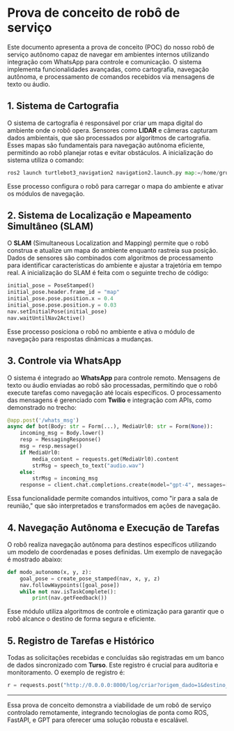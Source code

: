 # Prova de conceito de robô de serviço

Este documento apresenta a prova de conceito (POC) do nosso robô de serviço autônomo capaz de navegar em ambientes internos utilizando integração com WhatsApp para controle e comunicação. O sistema implementa funcionalidades avançadas, como cartografia, navegação autônoma, e processamento de comandos recebidos via mensagens de texto ou áudio. 

## 1. Sistema de Cartografia

O sistema de cartografia é responsável por criar um mapa digital do ambiente onde o robô opera. Sensores como **LIDAR** e câmeras capturam dados ambientais, que são processados por algoritmos de cartografia. Esses mapas são fundamentais para navegação autônoma eficiente, permitindo ao robô planejar rotas e evitar obstáculos. A inicialização do sistema utiliza o comando:

```python
ros2 launch turtlebot3_navigation2 navigation2.launch.py map:=/home/grupo2/modulo_8/2024-2B-T08-EC08-G01/src/cli/map/lab.yaml
```

Esse processo configura o robô para carregar o mapa do ambiente e ativar os módulos de navegação.

## 2. Sistema de Localização e Mapeamento Simultâneo (SLAM)

O **SLAM** (Simultaneous Localization and Mapping) permite que o robô construa e atualize um mapa do ambiente enquanto rastreia sua posição. Dados de sensores são combinados com algoritmos de processamento para identificar características do ambiente e ajustar a trajetória em tempo real. A inicialização do SLAM é feita com o seguinte trecho de código:

```python
initial_pose = PoseStamped()
initial_pose.header.frame_id = "map"
initial_pose.pose.position.x = 0.4
initial_pose.pose.position.y = 0.03
nav.setInitialPose(initial_pose)
nav.waitUntilNav2Active()
```

Esse processo posiciona o robô no ambiente e ativa o módulo de navegação para respostas dinâmicas a mudanças.

## 3. Controle via WhatsApp

O sistema é integrado ao **WhatsApp** para controle remoto. Mensagens de texto ou áudio enviadas ao robô são processadas, permitindo que o robô execute tarefas como navegação até locais específicos. O processamento das mensagens é gerenciado com **Twilio** e integração com APIs, como demonstrado no trecho:

```python
@app.post('/whats_msg')
async def bot(Body: str = Form(...), MediaUrl0: str = Form(None)):
    incoming_msg = Body.lower()
    resp = MessagingResponse()
    msg = resp.message()
    if MediaUrl0:
        media_content = requests.get(MediaUrl0).content
        strMsg = speech_to_text("audio.wav")
    else:
        strMsg = incoming_msg
    response = client.chat.completions.create(model="gpt-4", messages=[{"role": "user", "content": strMsg}])
```

Essa funcionalidade permite comandos intuitivos, como "ir para a sala de reunião," que são interpretados e transformados em ações de navegação.

## 4. Navegação Autônoma e Execução de Tarefas

O robô realiza navegação autônoma para destinos específicos utilizando um modelo de coordenadas e poses definidas. Um exemplo de navegação é mostrado abaixo:

```python
def modo_autonomo(x, y, z):
    goal_pose = create_pose_stamped(nav, x, y, z)
    nav.followWaypoints([goal_pose])
    while not nav.isTaskComplete():
        print(nav.getFeedback())
```

Esse módulo utiliza algoritmos de controle e otimização para garantir que o robô alcance o destino de forma segura e eficiente.

## 5. Registro de Tarefas e Histórico

Todas as solicitações recebidas e concluídas são registradas em um banco de dados sincronizado com **Turso**. Este registro é crucial para auditoria e monitoramento. O exemplo de registro é:

```python
r = requests.post("http://0.0.0.0:8000/log/criar?origem_dado=1&destino_dado=2&id_usuario=4&concluido=0")
```

---

Essa prova de conceito demonstra a viabilidade de um robô de serviço controlado remotamente, integrando tecnologias de ponta como ROS, FastAPI, e GPT para oferecer uma solução robusta e escalável.
